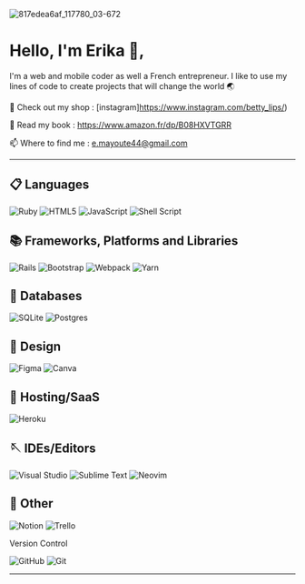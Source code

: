  ![817edea6af_117780_03-672](https://user-images.githubusercontent.com/86422513/156790497-6cfca236-1b2e-4c22-9d06-8f244bd07b26.jpg)
<!-- ![Werble-164048AFF1](https://user-images.githubusercontent.com/86422513/156791616-7c6c8848-c4a5-4385-88c2-406f7f511c03.gif) -->
<!-- ![Werble-16937D5EF9](https://user-images.githubusercontent.com/86422513/156789602-2f7a30f5-4c07-422b-b680-43e6d81f7fb0.gif) -->
<!-- ![Cover](https://user-images.githubusercontent.com/86422513/155713968-6cd51691-f976-44c9-a64a-9cf74b70a081.gif#gh-light-mode-only) -->


# Hello, I'm Erika :call_me_hand:, 

I'm a web and mobile coder as well a French entrepreneur. I like to use my lines of code to create projects that will change the world :earth_asia:

:eyes: Check out my shop : [instagram]https://www.instagram.com/betty_lips/)

:orange_book: Read my book : https://www.amazon.fr/dp/B08HXVTGRR 

 📫 Where to find me : e.mayoute44@gmail.com 


_______________________________________________________________________________________________________________________ 

## 📋 Languages

![Ruby](https://img.shields.io/badge/ruby-%23CC342D.svg?style=for-the-badge&logo=ruby&logoColor=white)
![HTML5](https://img.shields.io/badge/html5-%23E34F26.svg?style=for-the-badge&logo=html5&logoColor=white) 
![JavaScript](https://img.shields.io/badge/javascript-%23323330.svg?style=for-the-badge&logo=javascript&logoColor=%23F7DF1E) 
![Shell Script](https://img.shields.io/badge/shell_script-%23121011.svg?style=for-the-badge&logo=gnu-bash&logoColor=white) 

## 📚 Frameworks, Platforms and Libraries

![Rails](https://img.shields.io/badge/rails-%23CC0000.svg?style=for-the-badge&logo=ruby-on-rails&logoColor=white)
![Bootstrap](https://img.shields.io/badge/bootstrap-%23563D7C.svg?style=for-the-badge&logo=bootstrap&logoColor=white) 
![Webpack](https://img.shields.io/badge/webpack-%238DD6F9.svg?style=for-the-badge&logo=webpack&logoColor=black)
![Yarn](https://img.shields.io/badge/yarn-%232C8EBB.svg?style=for-the-badge&logo=yarn&logoColor=white)

## 💾 Databases

![SQLite](https://img.shields.io/badge/sqlite-%2307405e.svg?style=for-the-badge&logo=sqlite&logoColor=white)
![Postgres](https://img.shields.io/badge/postgres-%23316192.svg?style=for-the-badge&logo=postgresql&logoColor=white) 

## 🎨 Design

![Figma](https://img.shields.io/badge/figma-%23F24E1E.svg?style=for-the-badge&logo=figma&logoColor=white) 
![Canva](https://img.shields.io/badge/Canva-%2300C4CC.svg?style=for-the-badge&logo=Canva&logoColor=white) 

## 🎈 Hosting/SaaS

![Heroku](https://img.shields.io/badge/heroku-%23430098.svg?style=for-the-badge&logo=heroku&logoColor=white) 

## 🪡 IDEs/Editors

![Visual Studio](https://img.shields.io/badge/Visual%20Studio-5C2D91.svg?style=for-the-badge&logo=visual-studio&logoColor=white)
![Sublime Text](https://img.shields.io/badge/sublime_text-%23575757.svg?style=for-the-badge&logo=sublime-text&logoColor=important) 
![Neovim](https://img.shields.io/badge/NeoVim-%2357A143.svg?&style=for-the-badge&logo=neovim&logoColor=white) 

## 🥅 Other

![Notion](https://img.shields.io/badge/Notion-%23000000.svg?style=for-the-badge&logo=notion&logoColor=white) 
![Trello](https://img.shields.io/badge/Trello-%23026AA7.svg?style=for-the-badge&logo=Trello&logoColor=white) 

Version Control

 ![GitHub](https://img.shields.io/badge/github-%23121011.svg?style=for-the-badge&logo=github&logoColor=white) 
 ![Git](https://img.shields.io/badge/git-%23F05033.svg?style=for-the-badge&logo=git&logoColor=white)

______________________________________________________________________________________________________________________________






